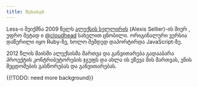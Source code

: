 ```yaml
---
title: შესახებ
---
```


Less-ი შეიქმნა 2009 წელს <a href="https://github.com/cloudhead">ალექსის სელლირის</a> (Alexis Sellier)-ის მიერ , უფრო მეტად ი  <a href="https://twitter.com/cloudhead">@cloudhead</a> სახელით ცნობილი. ორიგინალური ვერსია დაწერილი იყო Ruby-ზე, ხოლო შემდედ დაპორტირდა JavaScript-ზე.

2012 წლის მაისში ალექსისმა მართვა და განვითარება გადააბარა პროექტის კონტრიბუტორების ჯგუფს და ახლა ის ეწევა მის მართვას, ენის შეცდომების გასწორებას და განვითარებას.

{{!TODO: need more background}}
